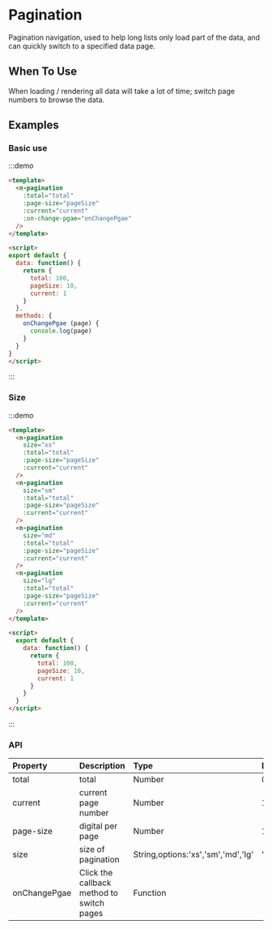 
# Pagination

Pagination navigation, used to help long lists only load part of the data, and can quickly switch to a specified data page.

## When To Use

When loading / rendering all data will take a lot of time; switch page numbers to browse the data.

## Examples

### Basic use
:::demo
```html
<template>
  <n-pagination
    :total="total"
    :page-size="pageSize"
    :current="current"
    :on-change-pgae="onChangePgae"
  />
</template>

<script>
export default {
  data: function() {
    return {
      total: 100,
      pageSize: 10,
      current: 1
    }
  },
  methods: {
    onChangePgae (page) {
      console.log(page)
    }
  }
}
</script>
```
:::

### Size
:::demo
```html
<template>
  <n-pagination
    size="xs"
    :total="total"
    :page-size="pageSize"
    :current="current"
  />
  <n-pagination
    size="sm"
    :total="total"
    :page-size="pageSize"
    :current="current"
  />
  <n-pagination
    size="md"
    :total="total"
    :page-size="pageSize"
    :current="current"
  />
  <n-pagination
    size="lg"
    :total="total"
    :page-size="pageSize"
    :current="current"
  />
</template>

<script>
  export default {
    data: function() {
      return {
        total: 100,
        pageSize: 10,
        current: 1
      }
    }
  }
</script>
```
:::

### API

| Property | Description | Type | Default |
| :--- | :--- | :--- | :--- |
| total | total | Number | 0 |
| current | current page number | Number | 1 |
| page-size |digital per page | Number | 10 |
| size | size of pagination | String,options:'xs','sm','md','lg' | 'sm' |
|onChangePgae|Click the callback method to switch pages|Function| |